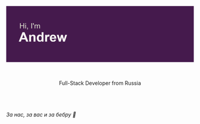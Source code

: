 <img src="https://github.com/Re-Gelu/Re-Gelu/blob/main/header.png" alt="Hi there, I'm Andrew">
<!--<div align='center'><img src="https://readme-typing-svg.herokuapp.com?font=Fira+Code&duration=6000&pause=500&color=3C8002&center=true&width=435&lines=%D0%9A%D1%82%D0%BE+%D0%BF%D1%80%D0%BE%D1%87%D0%B8%D1%82%D0%B0%D0%BB+%D1%82%D0%BE%D1%82+%D0%B7%D0%B4%D0%BE%D1%85%D0%BD%D0%B5%D1%82" alt="Typing SVG" /></div>-->

<!--<div align='center'><a href="https://git.io/typing-svg"><img src="https://readme-typing-svg.herokuapp.com?font=Fira+Code&duration=6000&pause=500&color=3C8002&center=true&vCenter=true&width=435&lines=%D0%9A%D1%82%D0%BE+%D0%BF%D1%80%D0%BE%D1%87%D0%B8%D1%82%D0%B0%D0%BB+%D1%82%D0%BE%D1%82+%D0%B7%D0%B4%D0%BE%D1%85%D0%BD%D0%B5%D1%82" alt="Typing SVG" /></a></div>-->

 <!--### <div align='center'> Skills: Python / Django / C++ / Java / HTML / CSS / JS </div>
 
⠀<div align='center'>![GitHub metrics](https://metrics.lecoq.io/Re-Gelu) </div>-->

 
 <br><div align='center'>
 
  Full-Stack Developer from Russia<br><br>
  <!-- I believe in ```Python | TypeScript``` supremacy :)-->
  
 </div> 

⠀<!--<div align='center'> 
  [<img src='https://cdn.jsdelivr.net/npm/simple-icons@3.0.1/icons/github.svg' alt='github' height='40'>](https://github.com/Re-Gelu) [<img src='https://cdn.jsdelivr.net/npm/simple-icons@3.0.1/icons/vk.svg' alt='vk' height='40'>](https://vk.com/re_gelu) -->

 
 ###### За нас, за вас и за бебру :beers:




<!--<h1 align="center">Hi there, I'm <a href="#">Andrew</a> 
<img src="https://github.com/blackcater/blackcater/raw/main/images/Hi.gif" height="32"/></h1>
<h3 align="center">Software engineering student from Russia 🇷🇺</h3>-->
<!--[![Top Langs](https://github-readme-stats.vercel.app/api/top-langs/?username=anuraghazra&layout=compact)](https://github.com/anuraghazra/github-readme-stats)
[![Anurag's GitHub stats](https://github-readme-stats.vercel.app/api?username=anuraghazra)](https://github.com/anuraghazra/github-readme-stats)-->
